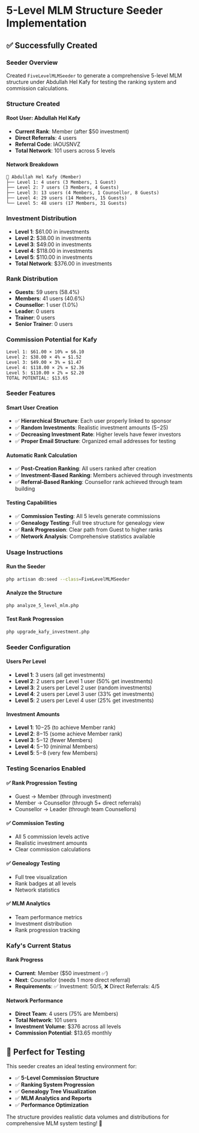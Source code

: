 # 5-Level MLM Structure Seeder Implementation

## ✅ Successfully Created

### **Seeder Overview**
Created `FiveLevelMLMSeeder` to generate a comprehensive 5-level MLM structure under Abdullah Hel Kafy for testing the ranking system and commission calculations.

### **Structure Created**

#### **Root User: Abdullah Hel Kafy**
- **Current Rank**: Member (after $50 investment)
- **Direct Referrals**: 4 users
- **Referral Code**: IAOUSNVZ
- **Total Network**: 101 users across 5 levels

#### **Network Breakdown**
```
👑 Abdullah Hel Kafy (Member)
├── Level 1: 4 users (3 Members, 1 Guest)
├── Level 2: 7 users (3 Members, 4 Guests)  
├── Level 3: 13 users (4 Members, 1 Counsellor, 8 Guests)
├── Level 4: 29 users (14 Members, 15 Guests)
└── Level 5: 48 users (17 Members, 31 Guests)
```

### **Investment Distribution**
- **Level 1**: $61.00 in investments
- **Level 2**: $38.00 in investments
- **Level 3**: $49.00 in investments
- **Level 4**: $118.00 in investments
- **Level 5**: $110.00 in investments
- **Total Network**: $376.00 in investments

### **Rank Distribution**
- **Guests**: 59 users (58.4%)
- **Members**: 41 users (40.6%)
- **Counsellor**: 1 user (1.0%)
- **Leader**: 0 users
- **Trainer**: 0 users
- **Senior Trainer**: 0 users

### **Commission Potential for Kafy**
```
Level 1: $61.00 × 10% = $6.10
Level 2: $38.00 × 4% = $1.52
Level 3: $49.00 × 3% = $1.47
Level 4: $118.00 × 2% = $2.36
Level 5: $110.00 × 2% = $2.20
TOTAL POTENTIAL: $13.65
```

### **Seeder Features**

#### **Smart User Creation**
- ✅ **Hierarchical Structure**: Each user properly linked to sponsor
- ✅ **Random Investments**: Realistic investment amounts ($5-$25)
- ✅ **Decreasing Investment Rate**: Higher levels have fewer investors
- ✅ **Proper Email Structure**: Organized email addresses for testing

#### **Automatic Rank Calculation**
- ✅ **Post-Creation Ranking**: All users ranked after creation
- ✅ **Investment-Based Ranking**: Members achieved through investments
- ✅ **Referral-Based Ranking**: Counsellor rank achieved through team building

#### **Testing Capabilities**
- ✅ **Commission Testing**: All 5 levels generate commissions
- ✅ **Genealogy Testing**: Full tree structure for genealogy view
- ✅ **Rank Progression**: Clear path from Guest to higher ranks
- ✅ **Network Analysis**: Comprehensive statistics available

### **Usage Instructions**

#### **Run the Seeder**
```bash
php artisan db:seed --class=FiveLevelMLMSeeder
```

#### **Analyze the Structure**
```bash
php analyze_5_level_mlm.php
```

#### **Test Rank Progression**
```bash
php upgrade_kafy_investment.php
```

### **Seeder Configuration**

#### **Users Per Level**
- **Level 1**: 3 users (all get investments)
- **Level 2**: 2 users per Level 1 user (50% get investments)
- **Level 3**: 2 users per Level 2 user (random investments)
- **Level 4**: 2 users per Level 3 user (33% get investments)
- **Level 5**: 2 users per Level 4 user (25% get investments)

#### **Investment Amounts**
- **Level 1**: $10-$25 (to achieve Member rank)
- **Level 2**: $8-$15 (some achieve Member rank)
- **Level 3**: $5-$12 (fewer Members)
- **Level 4**: $5-$10 (minimal Members)
- **Level 5**: $5-$8 (very few Members)

### **Testing Scenarios Enabled**

#### **✅ Rank Progression Testing**
- Guest → Member (through investment)
- Member → Counsellor (through 5+ direct referrals)
- Counsellor → Leader (through team Counsellors)

#### **✅ Commission Testing**
- All 5 commission levels active
- Realistic investment amounts
- Clear commission calculations

#### **✅ Genealogy Testing**
- Full tree visualization
- Rank badges at all levels
- Network statistics

#### **✅ MLM Analytics**
- Team performance metrics
- Investment distribution
- Rank progression tracking

### **Kafy's Current Status**

#### **Rank Progress**
- **Current**: Member ($50 investment ✅)
- **Next**: Counsellor (needs 1 more direct referral)
- **Requirements**: ✅ Investment: 50/5, ❌ Direct Referrals: 4/5

#### **Network Performance**
- **Direct Team**: 4 users (75% are Members)
- **Total Network**: 101 users
- **Investment Volume**: $376 across all levels
- **Commission Potential**: $13.65 monthly

## 🎯 **Perfect for Testing**

This seeder creates an ideal testing environment for:
- ✅ **5-Level Commission Structure**
- ✅ **Ranking System Progression** 
- ✅ **Genealogy Tree Visualization**
- ✅ **MLM Analytics and Reports**
- ✅ **Performance Optimization**

The structure provides realistic data volumes and distributions for comprehensive MLM system testing! 🚀

